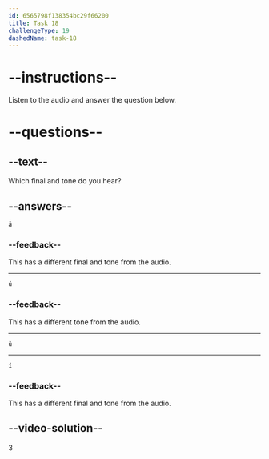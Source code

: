 ```yaml
---
id: 6565798f138354bc29f66200
title: Task 18
challengeType: 19
dashedName: task-18
---
```


<!-- (Audio) A: ǔ -->

# --instructions--

Listen to the audio and answer the question below.

# --questions--

## --text--

Which final and tone do you hear?

## --answers--

`ā`

### --feedback--

This has a different final and tone from the audio.

---

`ú`

### --feedback--

This has a different tone from the audio.

---

`ǔ`

---

`í`

### --feedback--

This has a different final and tone from the audio.

## --video-solution--

3

